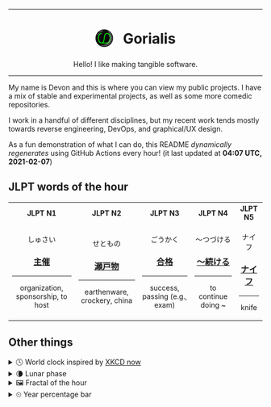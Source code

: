 ***

<h1 align="center">
<sub>
    <img src="readme/resources/avatar.png" height="36">
</sub>
&nbsp;
Gorialis
</h1>
<p align="center">
Hello! I like making tangible software.
</p>

***

My name is Devon and this is where you can view my public projects. I have a mix of stable and experimental projects, as well as some more comedic repositories.

I work in a handful of different disciplines, but my recent work tends mostly towards reverse engineering, DevOps, and graphical/UX design.

As a fun demonstration of what I can do, this README *dynamically regenerates* using GitHub Actions every hour! (it last updated at **04:07 UTC, 2021-02-07**)

<h2>JLPT words of the hour</h2>
<table>
    <tr>
        <th>JLPT N1</th>
        <th>JLPT N2</th>
        <th>JLPT N3</th>
        <th>JLPT N4</th>
        <th>JLPT N5</th>
    </tr>
    <tr>
        <td>
            <p align="center">しゅさい</p>
            <h3 align="center"><b><a href="https://jisho.org/search/%E4%B8%BB%E5%82%AC">主催</a></b></h3>
            <hr>
            <p align="center">organization,<wbr> sponsorship,<wbr> to host</p>
        </td>
        <td>
            <p align="center">せともの</p>
            <h3 align="center"><b><a href="https://jisho.org/search/%E7%80%AC%E6%88%B8%E7%89%A9">瀬戸物</a></b></h3>
            <hr>
            <p align="center">earthenware,<wbr> crockery,<wbr> china</p>
        </td>
        <td>
            <p align="center">ごうかく</p>
            <h3 align="center"><b><a href="https://jisho.org/search/%E5%90%88%E6%A0%BC">合格</a></b></h3>
            <hr>
            <p align="center">success,<wbr> passing (e.g.,<wbr> exam)</p>
        </td>
        <td>
            <p align="center">～つづける</p>
            <h3 align="center"><b><a href="https://jisho.org/search/%EF%BD%9E%E7%B6%9A%E3%81%91%E3%82%8B">～続ける</a></b></h3>
            <hr>
            <p align="center">to continue doing ~</p>
        </td>
        <td>
            <p align="center">ナイフ</p>
            <h3 align="center"><b><a href="https://jisho.org/search/%E3%83%8A%E3%82%A4%E3%83%95">ナイフ</a></b></h3>
            <hr>
            <p align="center">knife</p>
        </td>
    </tr>
</table>

<h2>Other things</h2>
<details>
<summary>🕓  World clock inspired by <a href="https://xkcd.com/now">XKCD now</a></summary>

> <img src="generated/now.png" width="512">

</details>
<details>
<summary>🌘 Lunar phase</summary>

The moon is approximately 86.57% through its phase (Waning Crescent).

</details>
<details>
<summary>&#x1f5bc; Fractal of the hour</summary>

> <img src="generated/fractal.png" width="512">

</details>
<details>
<summary>&#x23f2; Year percentage bar</summary>
<pre><code>2021 [██▁▁▁▁▁▁▁▁▁▁▁▁▁▁▁▁▁▁] 10.18%</code></pre>
</details>
